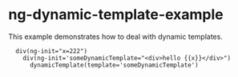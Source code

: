 ng-dynamic-template-example
===========================

This example demonstrates how to deal with dynamic templates. 

```
  div(ng-init="x=222")
    div(ng-init='someDynamicTemplate="<div>hello {{x}}</div>")
      dynamicTemplate(template='someDynamicTemplate')
```
